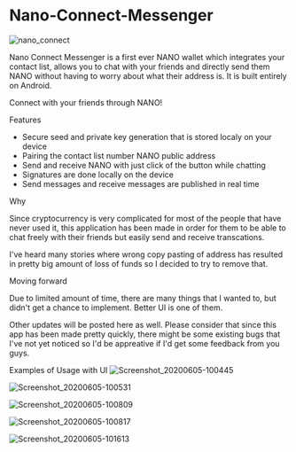 # Nano-Connect-Messenger

![nano_connect](https://user-images.githubusercontent.com/66439637/83855004-c4704580-a717-11ea-8497-a7aec9063105.png)

Nano Connect Messenger is a first ever NANO wallet which integrates your contact list, allows you to chat with your friends and directly send them NANO without having to worry about what their address is. It is built entirely on Android.

Connect with your friends through NANO!

Features
- Secure seed and private key generation that is stored localy on your device
- Pairing the contact list number NANO public address
- Send and receive NANO with just click of the button while chatting
- Signatures are done locally on the device
- Send messages and receive messages are published in real time

Why

Since cryptocurrency is very complicated for most of the people that have never used it, this application has been made in order for them to be able to chat freely with their friends but easily send and receive transcations.

I've heard many stories where wrong copy pasting of address has resulted in pretty big amount of loss of funds so I decided to try to remove that.

Moving forward

Due to limited amount of time, there are many things that I wanted to, but didn't get a chance to implement. Better UI is one of them.

Other updates will be posted here as well. Please consider that since this app has been made pretty quickly, there might be some existing bugs that I've not yet noticed so I'd be appreative if I'd get some feedback from you guys.

Examples of Usage with UI
![Screenshot_20200605-100445](https://user-images.githubusercontent.com/66439637/83855065-d9e56f80-a717-11ea-87f8-b46270bf4181.jpg)

![Screenshot_20200605-100531](https://user-images.githubusercontent.com/66439637/83855072-dce06000-a717-11ea-8170-f07a7825b3ae.jpg)

![Screenshot_20200605-100809](https://user-images.githubusercontent.com/66439637/83855087-e36ed780-a717-11ea-9df9-b9ca15443a09.jpg)

![Screenshot_20200605-100817](https://user-images.githubusercontent.com/66439637/83855094-e7025e80-a717-11ea-9f78-58f69317baaa.jpg)

![Screenshot_20200605-101613](https://user-images.githubusercontent.com/66439637/83855102-e8cc2200-a717-11ea-9c01-a684b33d1d2f.jpg)

